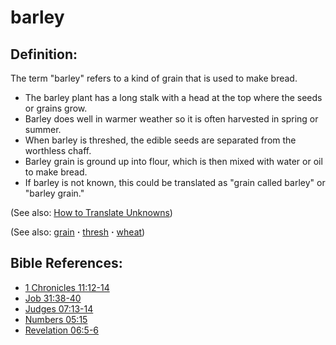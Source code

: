 # barley #

## Definition: ##

The term "barley" refers to a kind of grain that is used to make bread.

* The barley plant has a long stalk with a head at the top where the seeds or grains grow.
* Barley does well in warmer weather so it is often harvested in spring or summer.
* When barley is threshed, the edible seeds are separated from the worthless chaff.
* Barley grain is ground up into flour, which is then mixed with water or oil to make bread.
* If barley is not known, this could be translated as "grain called barley" or "barley grain."

(See also: [How to Translate Unknowns](https://git.door43.org/Door43/en-ta-translate-vol1/src/master/content/translate_unknown.md))

(See also: [grain](../other/grain.md) **·** [thresh](../other/thresh.md) **·** [wheat](../other/wheat.md))

## Bible References: ##

* [1 Chronicles 11:12-14](https://door43.org/en/bible/notes/1ch/11/12)
* [Job 31:38-40](https://door43.org/en/bible/notes/job/31/38)
* [Judges 07:13-14](https://door43.org/en/bible/notes/jdg/07/13)
* [Numbers 05:15](https://door43.org/en/bible/notes/num/05/15)
* [Revelation 06:5-6](https://door43.org/en/bible/notes/rev/06/05)

